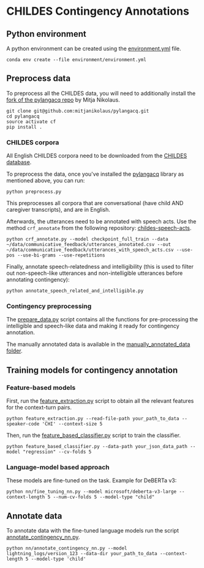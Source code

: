 # CHILDES Contingency Annotations

## Python environment

A python environment can be created using the [environment.yml](environment/environment.yml) file.

```
conda env create --file environment/environment.yml
```

## Preprocess data

To preprocess all the CHILDES data, you will need to additionally install the [fork of the pylangacq repo](https://github.com/mitjanikolaus/pylangacq) by Mitja Nikolaus.

```
git clone git@github.com:mitjanikolaus/pylangacq.git
cd pylangacq
source activate cf
pip install .
```

### CHILDES corpora
All English CHILDES corpora need to be downloaded from the
[CHILDES database](https://childes.talkbank.org/).

To preprocess the data, once you've installed the [pylangacq](https://github.com/mitjanikolaus/pylangacq) library as
mentioned above, you can run:

```
python preprocess.py
```
This preprocesses all corpora that are conversational (have child AND caregiver transcripts), and are in English.

Afterwards, the utterances need to be annotated with speech acts. Use the method `crf_annotate` from the following
repository: [childes-speech-acts](https://github.com/mitjanikolaus/childes-speech-acts).
```
python crf_annotate.py --model checkpoint_full_train --data ~/data/communicative_feedback/utterances_annotated.csv --out ~/data/communicative_feedback/utterances_with_speech_acts.csv --use-pos --use-bi-grams --use-repetitions
```

Finally, annotate speech-relatedness and intelligibility (this is used to filter out non-speech-like utterances and
non-intelligible utterances before annotating contingency):
```
python annotate_speech_related_and_intelligible.py
```

### Contingency preprocessing

The [prepare_data.py](prepare_data.py) script contains all the functions for pre-processing the intelligible and speech-like data and
making it ready for contingency annotation. 

The manually annotated data is available in the [manually_annotated_data folder](data/manually_annotated_data).

## Training models for contingency annotation

### Feature-based models

First, run the [feature_extraction.py](feature_extraction.py) script to obtain all the relevant features for the context-turn
pairs.

```
python feature_extraction.py --read-file-path your_path_to_data --speaker-code 'CHI' --context-size 5
```

Then, run the [feature_based_classifier.py](feature_based_classifier.py) script to train the classifier.

```
python feature_based_classifier.py --data-path your_json_data_path --model "regression" --cv-folds 5 
```

### Language-model based approach

These models are fine-tuned on the task. Example for DeBERTa v3:

```
python nn/fine_tuning_nn.py --model microsoft/deberta-v3-large --context-length 5 --num-cv-folds 5 --model-type "child"
```
## Annotate data

To annotate data with the fine-tuned language models run the script [annotate_contingency_nn.py](nn/annotate_contingency_nn.py).

```
python nn/annotate_contingency_nn.py --model lightning_logs/version_123 --data-dir your_path_to_data --context-length 5 --model-type 'child'
```